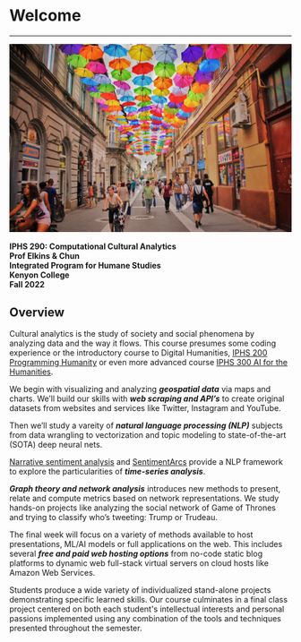 # Welcome
---

![Reading Image](images/img_iphs290_cultural_haseeb-jamil-zbg2-gyo_hM-unsplash.jpg)


**IPHS 290: Computational Cultural Analytics**  
**Prof Elkins & Chun**  
**Integrated Program for Humane Studies**  
**Kenyon College**  
**Fall 2022**  

## Overview

Cultural analytics is the study of society and social phenomena by analyzing data and the way it flows. This course presumes some coding experience or the introductory course to Digital Humanities, [IPHS 200 Programming Humanity](https://programminghumanity.wordpress.com/) or even more advanced course [IPHS 300 AI for the Humanities](https://aiforthehumanities.wordpress.com/). 

We begin with visualizing and analyzing ***geospatial data*** via maps and charts. We’ll build our skills with ***web scraping and API’s*** to create original datasets from websites and services like Twitter, Instagram and YouTube. 

Then we’ll study a vareity of ***natural language processing (NLP)*** subjects from data wrangling to vectorization and topic modeling to state-of-the-art (SOTA) deep neural nets. 

[Narrative sentiment analysis](https://www.cambridge.org/core/what-we-publish/elements/cambridge-elements-series) and [SentimentArcs](https://github.com/jon-chun/sentimentarcs_notebooks) provide a NLP framework to explore the particularities of ***time-series analysis***. 

***Graph theory and network analysis*** introduces new methods to present, relate and compute metrics based on network representations. We study hands-on projects like analyzing the social network of Game of Thrones and trying to classify who’s tweeting: Trump or Trudeau. 

The final week will focus on a variety of methods available to host presentations, ML/AI models or full applications on the web. This includes several ***free and paid web hosting options*** from no-code static blog platforms to dynamic web full-stack virtual servers on cloud hosts like Amazon Web Services.

Students produce a wide variety of individualized stand-alone projects demonstrating specific learned skills. Our course culminates in a final class project centered on both each student's intellectual interests and personal passions implemented using any combination of the tools and techniques presented throughout the semester.
